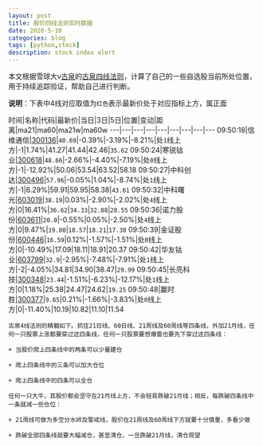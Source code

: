 ```yaml
---
layout: post
title: 股价四线法则实时数据
date: 2020-5-10
categories: blog
tags: [python,stock]
description: stock index alert
---
```



本文根据雪球大v[古泉](https://xueqiu.com/u/7148646888)的[古泉四线法则](https://xueqiu.com/7148646888/130498192)，计算了自己的一些自选股当前所处位置，用于持续追踪验证，帮助自己进行判断。

**说明**：下表中4线对应取值为`红色`表示最新价处于对应指标上方，属正面

时间|名称|代码|最新价|当日|3日|5日|位置|变动|距离|ma21|ma60|ma21w|ma60w
---|---|---|---|---|---|---|---|---
09:50:18|信维通信|[300136](https://xueqiu.com/S/SZ300136)|`40.69`|-0.39%|-3.19%|-8.21%|处`1`线上方|-1|1.74%|41.27|41.44|42.46|`35.62`
09:50:24|寒锐钴业|[300618](https://xueqiu.com/S/SZ300618)|`48.66`|-2.66%|-4.40%|-7.19%|处`0`线上方|-1|-12.92%|50.06|53.54|63.52|58.18
09:50:27|中科创达|[300496](https://xueqiu.com/S/SZ300496)|`57.96`|-0.05%|1.04%|-8.74%|处`1`线上方|-1|6.29%|59.91|59.95|58.38|`43.61`
09:50:32|中科曙光|[603019](https://xueqiu.com/S/SH603019)|`38.19`|0.03%|-2.90%|-2.02%|处`4`线上方|0|16.41%|`36.62`|`34.33`|`32.88`|`28.55`
09:50:36|诺力股份|[603611](https://xueqiu.com/S/SH603611)|`20.0`|-0.55%|0.05%|-2.50%|处`4`线上方|0|9.47%|`19.00`|`18.57`|`18.21`|`17.38`
09:50:39|金证股份|[600446](https://xueqiu.com/S/SH600446)|`16.59`|0.12%|-1.57%|-1.51%|处`0`线上方|0|-10.49%|17.09|18.11|18.91|20.37
09:50:42|华友钴业|[603799](https://xueqiu.com/S/SH603799)|`32.9`|-2.95%|-7.48%|-7.91%|处`1`线上方|-2|-4.05%|34.81|34.90|38.47|`29.99`
09:50:45|长亮科技|[300348](https://xueqiu.com/S/SZ300348)|`23.44`|-1.51%|-6.23%|-12.17%|处`1`线上方|0|1.18%|25.38|24.47|24.62|`19.25`
09:50:48|赢时胜|[300377](https://xueqiu.com/S/SZ300377)|`9.65`|0.21%|-1.66%|-3.83%|处`0`线上方|0|-11.40%|10.19|10.82|11.10|11.54

```
古泉4线法则的精髓如下。抓住21日线、60日线、21周线及60周线等四条线，外加21月线，任何一只股票上涨都要穿过这四条线，任何一只股票要想爆雷也要先下穿过这四条线：

+ 当股价爬上四条线中的两条可以少量建仓

+ 爬上四条线中的三条可以加大仓位

+ 爬上四条线中的四条可以全仓

任何一只大牛，其股价都会坚守在21月线上方，不会轻易跌破21月线；相反，每跌破四条线中一条就减一些仓位：

+ 21周线可做为多空分水岭及警戒线，股价在21周线及60周线下方就要十分慎重，多看少做

+ 跌破全部四条线就要大幅减仓，甚至清仓，一旦跌破21月线，清仓观望
```